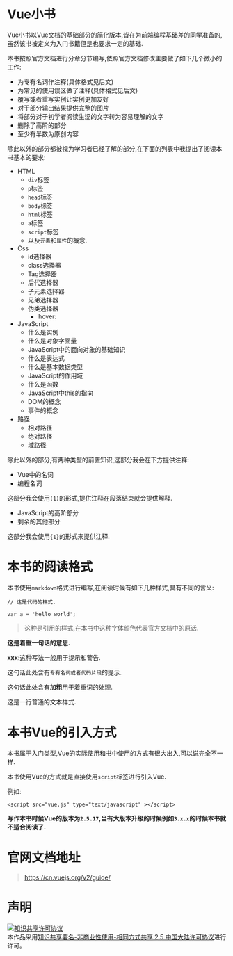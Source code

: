# Vue小书

Vue小书以Vue文档的基础部分的简化版本,皆在为前端编程基础差的同学准备的,虽然该书被定义为入门书籍但是也要求一定的基础.

本书按照官方文档进行分章分节编写,依照官方文档修改主要做了如下几个微小的工作:

- 为专有名词作注释(具体格式见后文)
- 为常见的使用误区做了注释(具体格式见后文)
- 覆写或者重写实例让实例更加友好
- 对于部分输出结果提供完整的图片
- 将部分对于初学者阅读生涩的文字转为容易理解的文字
- 删除了高阶的部分
- 至少有半数为原创内容

除此以外的部分都被视为学习者已经了解的部分,在下面的列表中我提出了阅读本书基本的要求:

 - HTML
    - `div`标签
    - `p`标签
    - `head`标签
    - `body`标签
    - `html`标签
    - `a`标签
    - `script`标签
    - 以及`元素`和`属性`的概念.
 - Css
    - id选择器
    - class选择器
    - Tag选择器
    - 后代选择器
    - 子元素选择器
    - 兄弟选择器
    - 伪类选择器
        - hover:
 - JavaScript
    - 什么是实例
    - 什么是对象字面量
    - JavaScript中的面向对象的基础知识
    - 什么是表达式
    - 什么是基本数据类型
    - JavaScript的作用域
    - 什么是函数
    - JavaScript中this的指向
    - DOM的概念
    - 事件的概念
 - 路径
    - 相对路径
    - 绝对路径
    - 域路径


除此以外的部分,有两种类型的前置知识,这部分我会在下方提供注释:

 - Vue中的名词
 - 编程名词

这部分我会使用`(1)`的形式,提供注释在段落结束就会提供解释.

 - JavaScript的高阶部分
 - 剩余的其他部分

这部分我会使用`{1}`的形式来提供注释.

# 本书的阅读格式

本书使用`markdown`格式进行编写,在阅读时候有如下几种样式,具有不同的含义:

```
// 这是代码的样式.

var a = 'hello world';
```

> 这种是引用的样式,在本书中这种字体颜色代表官方文档中的原话.

__这是着重一句话的意思.__

**xxx**:这种写法一般用于提示和警告.

这句话此处含有`专有名词或者代码片段`的提示.

这句话此处含有**加粗**用于着重词的处理.

这是一行普通的文本样式.


# 本书Vue的引入方式

本书属于入门类型,Vue的实际使用和书中使用的方式有很大出入,可以说完全不一样.

本书使用Vue的方式就是直接使用`script`标签进行引入Vue.

例如:
```
<script src="vue.js" type="text/javascript" ></script>
```

__写作本书时候Vue的版本为`2.5.17`,当有大版本升级的时候例如`3.x.x`的时候本书就不适合阅读了.__

# 官网文档地址

> https://cn.vuejs.org/v2/guide/

# 声明

<a rel="license" href="http://creativecommons.org/licenses/by-nc-sa/2.5/cn/"><img alt="知识共享许可协议" style="border-width:0" src="https://i.creativecommons.org/l/by-nc-sa/2.5/cn/88x31.png" /></a><br />本作品采用<a rel="license" href="http://creativecommons.org/licenses/by-nc-sa/2.5/cn/">知识共享署名-非商业性使用-相同方式共享 2.5 中国大陆许可协议</a>进行许可。




